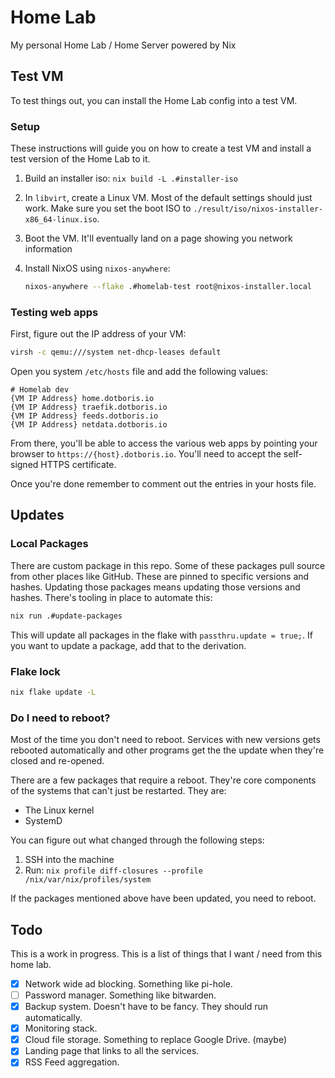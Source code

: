 # Home Lab

My personal Home Lab / Home Server powered by Nix

## Test VM

To test things out, you can install the Home Lab config into a test VM. 

### Setup

These instructions will guide you on how to create a test VM and install a test
version of the Home Lab to it.

1. Build an installer iso: `nix build -L .#installer-iso`
1. In `libvirt`, create a Linux VM. Most of the default settings should just
   work. Make sure you set the boot ISO to
   `./result/iso/nixos-installer-x86_64-linux.iso`.
1. Boot the VM. It'll eventually land on a page showing you network information
1. Install NixOS using `nixos-anywhere`: 

    ```sh
    nixos-anywhere --flake .#homelab-test root@nixos-installer.local
    ```

### Testing web apps

First, figure out the IP address of your VM:

```sh
virsh -c qemu:///system net-dhcp-leases default
```

Open you system `/etc/hosts` file and add the following values:

```
# Homelab dev
{VM IP Address} home.dotboris.io
{VM IP Address} traefik.dotboris.io
{VM IP Address} feeds.dotboris.io
{VM IP Address} netdata.dotboris.io
```

From there, you'll be able to access the various web apps by pointing your
browser to `https://{host}.dotboris.io`. You'll need to accept the self-signed
HTTPS certificate.

Once you're done remember to comment out the entries in your hosts file.

## Updates

### Local Packages

There are custom package in this repo. Some of these packages pull source from other places like GitHub. These are pinned to specific versions and hashes. Updating those packages means updating those versions and hashes. There's tooling in place to automate this:

```sh
nix run .#update-packages
```

This will update all packages in the flake with `passthru.update = true;`. If
you want to update a package, add that to the derivation.

### Flake lock

```sh
nix flake update -L
```

### Do I need to reboot?

Most of the time you don't need to reboot. Services with new versions gets rebooted automatically and other programs get the the update when they're closed and re-opened.

There are a few packages that require a reboot. They're core components of the systems that can't just be restarted. They are:

- The Linux kernel
- SystemD

You can figure out what changed through the following steps:

1. SSH into the machine
1. Run: `nix profile diff-closures --profile /nix/var/nix/profiles/system`

If the packages mentioned above have been updated, you need to reboot.

## Todo

This is a work in progress. This is a list of things that I want / need from
this home lab.

- [x] Network wide ad blocking. Something like pi-hole.
- [ ] Password manager. Something like bitwarden.
- [x] Backup system. Doesn't have to be fancy. They should run automatically.
- [x] Monitoring stack.
- [x] Cloud file storage. Something to replace Google Drive. (maybe)
- [x] Landing page that links to all the services.
- [x] RSS Feed aggregation.
